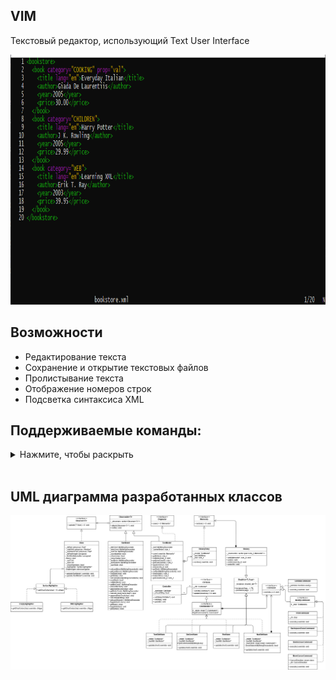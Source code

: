 ## VIM
Текстовый редактор, использующий Text User Interface

<img src="pic.png" height="400" />

## Возможности
- Редактирование текста
- Сохранение и открытие текстовых файлов
- Пролистывание текста
- Отображение номеров строк
- Подсветка синтаксиса XML

## Поддерживаемые команды:
<details><summary>Нажмите, чтобы раскрыть</summary>
<p>

### Режим навигации и редактирования
| Комбинация  |  Действие |
|:-----------:|---|
|  →  |  Перемещение курсора вправо |
|  ←  |  Перемещение курсора влево |
|  ↑  |  Перемещение курсора вверх |
|  ↓  |  Перемещение курсора вниз |
|  Page Up  |  Перейти на экран вверх |
|  Page Down  |  Перемещение на экран вниз |
|  ^ или 0  |  Перемещение курсора в начало строки |
|  $  |  Перемещение курсора в конец строки |
|  w  |  Перемещение курсора в конец слова справа от курсора |
|  b  |  Перемещение курсора в начало слова слева от курсора |
|  W  |  Перемещение курсора к следующему пробелу / группе пробелов |
|  B  |  Перемещение курсора к предыдущему пробелу / группе пробелов |
|  gg  |  Перейти в начало файла |
|  G  |  Перейти в конец файла |
|  x  |  Удалить символ после курсора |
|  X  |  Удалить символ перед курсором |
|  dw  |  Удалить символы от курсора до конца слова включая пробел справа |
|  dE  |  Удалить символы от курсора до конца слова исключая пробел справа |
|  diw  |  Удалить слово под курсором, включая пробел справа |
|  dd |  Вырезать текущую строку |
|  d^ или d0  |  Удалить символы с начала строки до текущего положения курсора |
|  d$ или D |  Удалить символы с текущего положения курсора до конца строки |
|  Y  |  Копировать текущую строку |
|  yw  |  Копировать слово под курсором |
|  y^ или y0  |  Копировать символы с начала строки до текущего положения курсора |
|  y$  |  Копировать символы с текущего положения курсора до конца строки |
|  p  |  Вставить после курсора |
|  P  |  Вставить перед курсором |
|  J  |  Слияние текущей строки со следующей |
|  u  |  Отмена последней команды |

### Режим поиска
| Комбинация  |  Действие |
|:-----------:|---|
|  /*text*<CR> |  Поиск *text* от курсора до конца файла |
|  ?*text*<CR> |  Поиск *text* от начала файла до курсора |
|  n  |  Повторить поиск |
|  N  |  Повторить поиск в обратном направлении |

### Режим ввода
| Комбинация  |  Действие |
|:-----------:|---|
|  i |  Ввод текста перед курсором |
|  a |  Ввод текста после курсора |
|  I  |  Перейти в начало строки и начать ввод текста |
|  A  |  Перейти в конец строки и начать ввод текста |
|  o  |  Создать строку сверху и начать ввод текста |
|  O  |  Создать строку снизу и начать ввод текста |
|  S  |  Удалить содержимое строки и начать ввод текста |
|  r  |  Заменить один символ под курсором |

### Команды режима команд (чтобы перейти в режим команд необходимо нажать : в режиме навигации)
| Комбинация  |  Действие |
|:-----------:|---|
|  o *filename* |  Открыть файл *filename* |
|  x |  Записать в текущий файл и выйти |
|  w  |  Записать в текущий файл |
|  w *filename*  |  Записать в *filename* |
|  q  |  Выйти, если файл не был изменен |
|  q!  |  Выйти без сохранения |
|  wq!  |  Записать в текущий файл и выйти |
|  e!  |  Отменить все изменения |
|  *number*  |  Переход на строку *number* |
|  set num  |  Включить / Отключить нумерацию строк |
|  sy  |  Включить подсветку синтаксиса |

</p>
</details>
<br>

## UML диаграмма разработанных классов
<img src="uml.png"/>